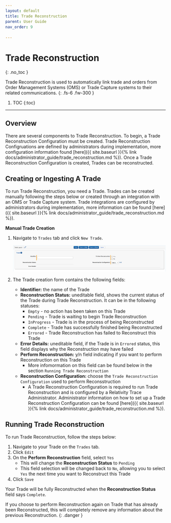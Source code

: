 ```yaml
---
layout: default
title: Trade Reconstruction
parent: User Guide
nav_order: 9

---
```


# Trade Reconstruction
{: .no_toc }

Trade Reconstruction is used to automatically link trade and orders from Order Management Systems (OMS) or Trade Capture systems to their related communications.
{: .fs-6 .fw-300 }

1. TOC
{:toc}

---

## Overview

There are several components to Trade Reconstruction. To begin, a Trade Reconstruction Configuration must be created. Trade Reconstruction Configruations are defined by administrators during implementation, more configuration information found [here]({{ site.baseurl }}{% link docs/administrator_guide/trade_reconstruction.md %}). Once a Trade Reconstruction Configuration is created, Trades can be reconstructed.



## Creating or Ingesting A Trade

To run Trade Reconstruction, you need a Trade. Trades can be created manually following the steps below or created through an integration with an OMS or Trade Capture system. Trade integrations are configured by administrators during implementation, more information can be found [here]({{ site.baseurl }}{% link docs/administrator_guide/trade_reconstruction.md %}).

**Manual Trade Creation**
1. Navigate to `Trades` tab and click `New Trade`.

   ![](media/trade_reconstruction/trade_layout.PNG)

2. The Trade creation form contains the following fields:

   - **Identifier:** the name of the Trade
   - **Reconstruction Status:** uneditable field, shows the current status of the Trade during Trade Reconstruction. It can be in the following statuses:
     - `Empty` - no action has been taken on this Trade
     - `Pending` - Trade is waiting to begin Trade Reconstruction
     - `InProgress` - Trade is in the process of being Reconstructed
     - `Complete` - Trade has successfully finished being Reconstructed
     - `Errored` - Trade Reconstruction has failed to Reconstruct this Trade
   - **Error Details:** uneditable field, if the Trade is in `Errored` status, this field displays why the Reconstruction may have failed
   - **Perform Reconstruction:** y/n field indicating if you want to perform Reconstruction on this Trade
     - More infomormation on this field can be found below in the section `Running Trade Reconstruction`
   - **Reconstruction Configuration:** choose the `Trade Reconstruction Configuration` used to perform Reconsstruction
     - A Trade Reconstruction Configuration is required to run Trade Reconstruction and is configured by a Relativity Trace Administrator. Administrator information on how to set up a Trade Reconstruction Configuration can be found [here]({{ site.baseurl }}{% link docs/administrator_guide/trade_reconstruction.md %}).



## Running Trade Reconstruction

To run Trade Reconstruction, follow the steps below:

1. Navigate to your Trade on the `Trades` tab.
2. Click `Edit`
3. On the **Perform Reconstruction** field, select `Yes`
   - This will change the **Reconstruction Status** to `Pending`
   - This field selection will be changed back to `No`, allowing you to select `Yes` the next time you want to Reconstruct this Trade
4. Click `Save`

Your Trade will be fully Reconstructed when the **Reconstruction Status** field says `Complete`.

If you choose to perform Reconstruction again on Trade that has already been Reconstructed, this will completely remove any information about the previous Reconstruction.
{: .danger }



